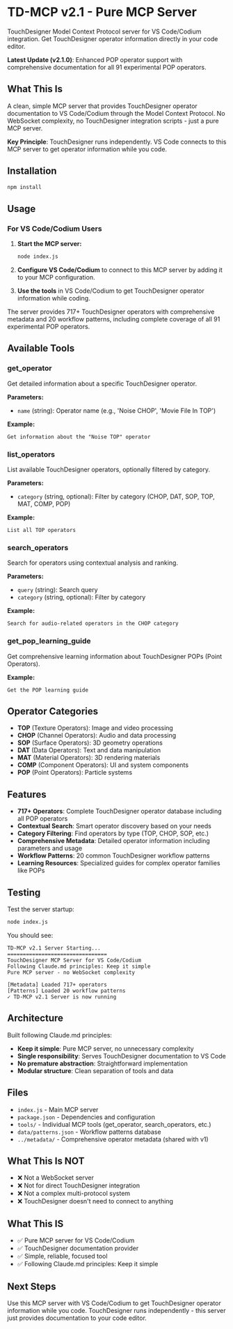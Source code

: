 # TD-MCP v2.1 - Pure MCP Server

TouchDesigner Model Context Protocol server for VS Code/Codium integration. Get TouchDesigner operator information directly in your code editor.

**Latest Update (v2.1.0)**: Enhanced POP operator support with comprehensive documentation for all 91 experimental POP operators.

## What This Is

A clean, simple MCP server that provides TouchDesigner operator documentation to VS Code/Codium through the Model Context Protocol. No WebSocket complexity, no TouchDesigner integration scripts - just a pure MCP server.

**Key Principle**: TouchDesigner runs independently. VS Code connects to this MCP server to get operator information while you code.

## Installation

```bash
npm install
```

## Usage

### For VS Code/Codium Users

1. **Start the MCP server:**
   ```bash
   node index.js
   ```

2. **Configure VS Code/Codium** to connect to this MCP server by adding it to your MCP configuration.

3. **Use the tools** in VS Code/Codium to get TouchDesigner operator information while coding.

The server provides 717+ TouchDesigner operators with comprehensive metadata and 20 workflow patterns, including complete coverage of all 91 experimental POP operators.

## Available Tools

### get_operator
Get detailed information about a specific TouchDesigner operator.

**Parameters:**
- `name` (string): Operator name (e.g., 'Noise CHOP', 'Movie File In TOP')

**Example:**
```
Get information about the "Noise TOP" operator
```

### list_operators
List available TouchDesigner operators, optionally filtered by category.

**Parameters:**
- `category` (string, optional): Filter by category (CHOP, DAT, SOP, TOP, MAT, COMP, POP)

**Example:**
```
List all TOP operators
```

### search_operators
Search for operators using contextual analysis and ranking.

**Parameters:**
- `query` (string): Search query
- `category` (string, optional): Filter by category

**Example:**
```
Search for audio-related operators in the CHOP category
```

### get_pop_learning_guide
Get comprehensive learning information about TouchDesigner POPs (Point Operators).

**Example:**
```
Get the POP learning guide
```

## Operator Categories

- **TOP** (Texture Operators): Image and video processing
- **CHOP** (Channel Operators): Audio and data processing  
- **SOP** (Surface Operators): 3D geometry operations
- **DAT** (Data Operators): Text and data manipulation
- **MAT** (Material Operators): 3D rendering materials
- **COMP** (Component Operators): UI and system components
- **POP** (Point Operators): Particle systems

## Features

- **717+ Operators**: Complete TouchDesigner operator database including all POP operators
- **Contextual Search**: Smart operator discovery based on your needs
- **Category Filtering**: Find operators by type (TOP, CHOP, SOP, etc.)
- **Comprehensive Metadata**: Detailed operator information including parameters and usage
- **Workflow Patterns**: 20 common TouchDesigner workflow patterns
- **Learning Resources**: Specialized guides for complex operator families like POPs

## Testing

Test the server startup:
```bash
node index.js
```

You should see:
```
TD-MCP v2.1 Server Starting...
================================
TouchDesigner MCP Server for VS Code/Codium
Following Claude.md principles: Keep it simple
Pure MCP server - no WebSocket complexity

[Metadata] Loaded 717+ operators
[Patterns] Loaded 20 workflow patterns
✓ TD-MCP v2.1 Server is now running
```

## Architecture

Built following Claude.md principles:
- **Keep it simple**: Pure MCP server, no unnecessary complexity
- **Single responsibility**: Serves TouchDesigner documentation to VS Code
- **No premature abstraction**: Straightforward implementation
- **Modular structure**: Clean separation of tools and data

## Files

- `index.js` - Main MCP server
- `package.json` - Dependencies and configuration
- `tools/` - Individual MCP tools (get_operator, search_operators, etc.)
- `data/patterns.json` - Workflow patterns database
- `../metadata/` - Comprehensive operator metadata (shared with v1)

## What This Is NOT

- ❌ Not a WebSocket server
- ❌ Not for direct TouchDesigner integration
- ❌ Not a complex multi-protocol system
- ❌ TouchDesigner doesn't need to connect to anything

## What This IS

- ✅ Pure MCP server for VS Code/Codium
- ✅ TouchDesigner documentation provider
- ✅ Simple, reliable, focused tool
- ✅ Following Claude.md principles: Keep it simple

## Next Steps

Use this MCP server with VS Code/Codium to get TouchDesigner operator information while you code. TouchDesigner runs independently - this server just provides documentation to your code editor.